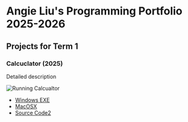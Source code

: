 # Angie Liu's Programming Portfolio 2025-2026

## Projects for Term 1

### Calcuclator (2025)

Detailed description

![Running Calcualtor]()

* [Windows EXE]()
* [MacOSX]()
* [Source Code2]()
